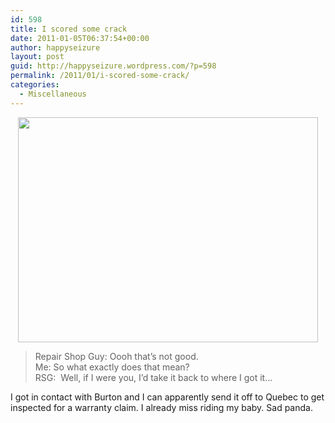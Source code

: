 ```yaml
---
id: 598
title: I scored some crack
date: 2011-01-05T06:37:54+00:00
author: happyseizure
layout: post
guid: http://happyseizure.wordpress.com/?p=598
permalink: /2011/01/i-scored-some-crack/
categories:
  - Miscellaneous
---
```

<p style="text-align:center;">
  <a href="http://img.photobucket.com/albums/v236/mikezero/north%20america%202010%20and%20beyond/IMG_3829.jpg"><img class="aligncenter" title="snowboard crack" src="http://img.photobucket.com/albums/v236/mikezero/north%20america%202010%20and%20beyond/IMG_3829.jpg" alt="" width="480" height="360" /></a>
</p>

> <p style="text-align:left;">
>   Repair Shop Guy: Oooh that&#8217;s not good.<br /> Me: So what exactly does that mean?<br /> RSG:  Well, if I were you, I&#8217;d take it back to where I got it&#8230;
> </p>

<p style="text-align:left;">
  I got in contact with Burton and I can apparently send it off to Quebec to get inspected for a warranty claim. I already miss riding my baby. Sad panda.
</p>